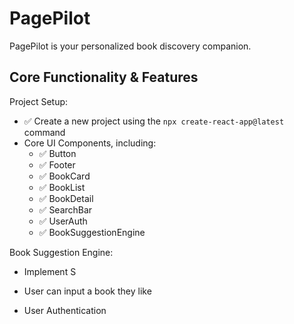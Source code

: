 # PagePilot

PagePilot is your personalized book discovery companion.

## Core Functionality & Features

<!-- ✅ -->

Project Setup:

- ✅ Create a new project using the `npx create-react-app@latest` command
- Core UI Components, including:
  - ✅ Button
  - ✅ Footer
  - ✅ BookCard
  - ✅ BookList
  - ✅ BookDetail
  - ✅ SearchBar
  - ✅ UserAuth
  - ✅ BookSuggestionEngine

Book Suggestion Engine:

- Implement S

- User can input a book they like

- User Authentication
